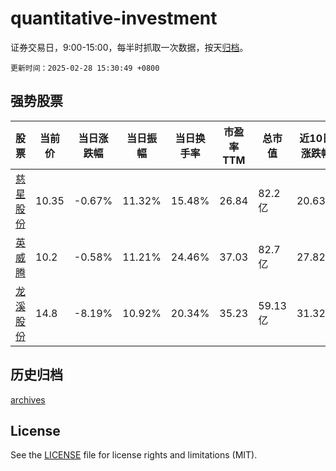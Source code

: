 # quantitative-investment

证券交易日，9:00-15:00，每半时抓取一次数据，按天[归档](archives)。

`更新时间：2025-02-28 15:30:49 +0800`

## 强势股票

|股票|当前价|当日涨跌幅|当日振幅|当日换手率|市盈率TTM|总市值|近10日涨跌幅|
|----|----|----|----|----|----|----|----|
|[慈星股份](https://xueqiu.com/S/SZ300307)|10.35|-0.67%|11.32%|15.48%|26.84|82.2亿|20.63%|
|[英威腾](https://xueqiu.com/S/SZ002334)|10.2|-0.58%|11.21%|24.46%|37.03|82.7亿|27.82%|
|[龙溪股份](https://xueqiu.com/S/SH600592)|14.8|-8.19%|10.92%|20.34%|35.23|59.13亿|31.32%|

## 历史归档

[archives](archives)

## License

See the [LICENSE](LICENSE) file for license rights and limitations (MIT).